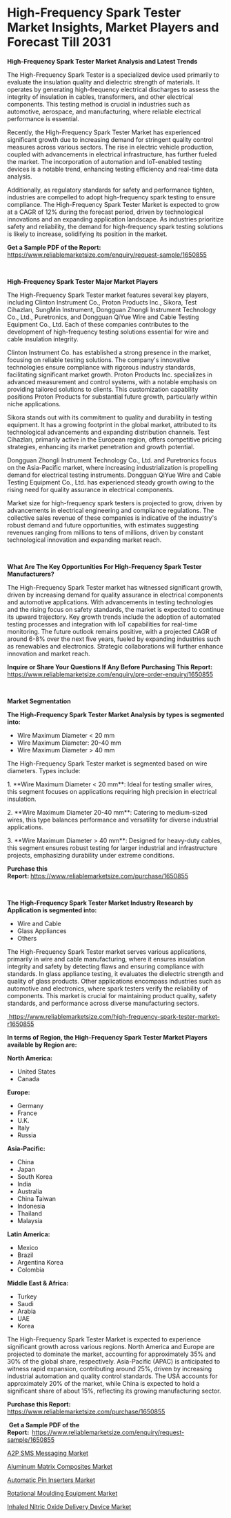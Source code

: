 <p><h1>High-Frequency Spark Tester Market Insights, Market Players and Forecast Till 2031</h1></p><p><strong>High-Frequency Spark Tester Market Analysis and Latest Trends</strong></p>
<p><p>The High-Frequency Spark Tester is a specialized device used primarily to evaluate the insulation quality and dielectric strength of materials. It operates by generating high-frequency electrical discharges to assess the integrity of insulation in cables, transformers, and other electrical components. This testing method is crucial in industries such as automotive, aerospace, and manufacturing, where reliable electrical performance is essential.</p><p>Recently, the High-Frequency Spark Tester Market has experienced significant growth due to increasing demand for stringent quality control measures across various sectors. The rise in electric vehicle production, coupled with advancements in electrical infrastructure, has further fueled the market. The incorporation of automation and IoT-enabled testing devices is a notable trend, enhancing testing efficiency and real-time data analysis.</p><p>Additionally, as regulatory standards for safety and performance tighten, industries are compelled to adopt high-frequency spark testing to ensure compliance. The High-Frequency Spark Tester Market is expected to grow at a CAGR of 12% during the forecast period, driven by technological innovations and an expanding application landscape. As industries prioritize safety and reliability, the demand for high-frequency spark testing solutions is likely to increase, solidifying its position in the market.</p></p>
<p><strong>Get a Sample PDF of the Report:&nbsp;</strong> <a href="https://www.reliablemarketsize.com/enquiry/request-sample/1650855?utm_campaign=1171&utm_medium=2&utm_source=Github&utm_content=ia&utm_term=03102024&utm_id=high-frequency-spark-tester">https://www.reliablemarketsize.com/enquiry/request-sample/1650855</a></p>
<p>&nbsp;</p>
<p><strong>High-Frequency Spark Tester Major Market Players</strong></p>
<p><p>The High-Frequency Spark Tester market features several key players, including Clinton Instrument Co., Proton Products Inc., Sikora, Test Cihazları, SungMin Instrument, Dongguan Zhongli Instrument Technology Co., Ltd., Puretronics, and Dongguan QiYue Wire and Cable Testing Equipment Co., Ltd. Each of these companies contributes to the development of high-frequency testing solutions essential for wire and cable insulation integrity.</p><p>Clinton Instrument Co. has established a strong presence in the market, focusing on reliable testing solutions. The company's innovative technologies ensure compliance with rigorous industry standards, facilitating significant market growth. Proton Products Inc. specializes in advanced measurement and control systems, with a notable emphasis on providing tailored solutions to clients. This customization capability positions Proton Products for substantial future growth, particularly within niche applications.</p><p>Sikora stands out with its commitment to quality and durability in testing equipment. It has a growing footprint in the global market, attributed to its technological advancements and expanding distribution channels. Test Cihazları, primarily active in the European region, offers competitive pricing strategies, enhancing its market penetration and growth potential.</p><p>Dongguan Zhongli Instrument Technology Co., Ltd. and Puretronics focus on the Asia-Pacific market, where increasing industrialization is propelling demand for electrical testing instruments. Dongguan QiYue Wire and Cable Testing Equipment Co., Ltd. has experienced steady growth owing to the rising need for quality assurance in electrical components.</p><p>Market size for high-frequency spark testers is projected to grow, driven by advancements in electrical engineering and compliance regulations. The collective sales revenue of these companies is indicative of the industry's robust demand and future opportunities, with estimates suggesting revenues ranging from millions to tens of millions, driven by constant technological innovation and expanding market reach.</p></p>
<p>&nbsp;</p>
<p><strong>What Are The Key Opportunities For High-Frequency Spark Tester Manufacturers?</strong></p>
<p><p>The High-Frequency Spark Tester market has witnessed significant growth, driven by increasing demand for quality assurance in electrical components and automotive applications. With advancements in testing technologies and the rising focus on safety standards, the market is expected to continue its upward trajectory. Key growth trends include the adoption of automated testing processes and integration with IoT capabilities for real-time monitoring. The future outlook remains positive, with a projected CAGR of around 6-8% over the next five years, fueled by expanding industries such as renewables and electronics. Strategic collaborations will further enhance innovation and market reach.</p></p>
<p><strong>Inquire or Share Your Questions If Any Before Purchasing This Report:</strong> <a href="https://www.reliablemarketsize.com/enquiry/pre-order-enquiry/1650855?utm_campaign=1171&utm_medium=2&utm_source=Github&utm_content=ia&utm_term=03102024&utm_id=high-frequency-spark-tester">https://www.reliablemarketsize.com/enquiry/pre-order-enquiry/1650855</a></p>
<p>&nbsp;</p>
<p><strong>Market Segmentation</strong></p>
<p><strong>The High-Frequency Spark Tester Market Analysis by types is segmented into:</strong></p>
<p><ul><li>Wire Maximum Diameter < 20 mm</li><li>Wire Maximum Diameter: 20-40 mm</li><li>Wire Maximum Diameter > 40 mm</li></ul></p>
<p><p>The High-Frequency Spark Tester market is segmented based on wire diameters. Types include: </p><p>1. **Wire Maximum Diameter < 20 mm**: Ideal for testing smaller wires, this segment focuses on applications requiring high precision in electrical insulation. </p><p>   </p><p>2. **Wire Maximum Diameter 20-40 mm**: Catering to medium-sized wires, this type balances performance and versatility for diverse industrial applications. </p><p>3. **Wire Maximum Diameter > 40 mm**: Designed for heavy-duty cables, this segment ensures robust testing for larger industrial and infrastructure projects, emphasizing durability under extreme conditions.</p></p>
<p><strong>Purchase this Report:&nbsp;</strong><a href="https://www.reliablemarketsize.com/purchase/1650855?utm_campaign=1171&utm_medium=2&utm_source=Github&utm_content=ia&utm_term=03102024&utm_id=high-frequency-spark-tester">https://www.reliablemarketsize.com/purchase/1650855</a></p>
<p>&nbsp;</p>
<p><strong>The High-Frequency Spark Tester Market Industry Research by Application is segmented into:</strong></p>
<p><ul><li>Wire and Cable</li><li>Glass Appliances</li><li>Others</li></ul></p>
<p><p>The High-Frequency Spark Tester market serves various applications, primarily in wire and cable manufacturing, where it ensures insulation integrity and safety by detecting flaws and ensuring compliance with standards. In glass appliance testing, it evaluates the dielectric strength and quality of glass products. Other applications encompass industries such as automotive and electronics, where spark testers verify the reliability of components. This market is crucial for maintaining product quality, safety standards, and performance across diverse manufacturing sectors.</p></p>
<p><a href="https://www.reliablemarketsize.com/high-frequency-spark-tester-market-r1650855?utm_campaign=1171&utm_medium=2&utm_source=Github&utm_content=ia&utm_term=03102024&utm_id=high-frequency-spark-tester">&nbsp;https://www.reliablemarketsize.com/high-frequency-spark-tester-market-r1650855</a></p>
<p><strong>In terms of Region, the High-Frequency Spark Tester Market Players available by Region are:</strong></p>
<p>
    <p> <strong> North America: </strong>
        <ul>
            <li>United States</li>
            <li>Canada</li>
        </ul>
        </p> 
    <p> <strong> Europe: </strong>
        <ul>
            <li>Germany</li>
            <li>France</li>
            <li>U.K.</li>
            <li>Italy</li>
            <li>Russia</li>
        </ul>
        </p> 
    <p> <strong> Asia-Pacific: </strong>
        <ul>
            <li>China</li>
            <li>Japan</li>
            <li>South Korea</li>
            <li>India</li>
            <li>Australia</li>
            <li>China Taiwan</li>
            <li>Indonesia</li>
            <li>Thailand</li>
            <li>Malaysia</li>
        </ul>
        </p> 
    <p> <strong> Latin America: </strong>
        <ul>
            <li>Mexico</li>
            <li>Brazil</li>
            <li>Argentina Korea</li>
            <li>Colombia</li>
        </ul>
        </p> 
    <p> <strong> Middle East & Africa: </strong>
        <ul>
            <li>Turkey</li>
            <li>Saudi</li>
            <li>Arabia</li>
            <li>UAE</li>
            <li>Korea</li>
        </ul>
    </p>
    </p>
<p><p>The High-Frequency Spark Tester Market is expected to experience significant growth across various regions. North America and Europe are projected to dominate the market, accounting for approximately 35% and 30% of the global share, respectively. Asia-Pacific (APAC) is anticipated to witness rapid expansion, contributing around 25%, driven by increasing industrial automation and quality control standards. The USA accounts for approximately 20% of the market, while China is expected to hold a significant share of about 15%, reflecting its growing manufacturing sector.</p></p>
<p><strong>Purchase this Report: </strong><a href="https://www.reliablemarketsize.com/purchase/1650855?utm_campaign=1171&utm_medium=2&utm_source=Github&utm_content=ia&utm_term=03102024&utm_id=high-frequency-spark-tester">https://www.reliablemarketsize.com/purchase/1650855</a></p>
<p>&nbsp;<strong>Get a Sample PDF of the Report:&nbsp;&nbsp;</strong><a href="https://www.reliablemarketsize.com/enquiry/request-sample/1650855?utm_campaign=1171&utm_medium=2&utm_source=Github&utm_content=ia&utm_term=03102024&utm_id=high-frequency-spark-tester">https://www.reliablemarketsize.com/enquiry/request-sample/1650855</a></p>
<p><strong></strong></p>
<p><p><a href="https://www.linkedin.com/pulse/deep-dive-a2p-sms-messaging-market-itstrends-segmentation-lgvwe?trackingId=Ua95fdonQICfk8hrWQL5pQ%3D%3D&utm_campaign=1171&utm_medium=2&utm_source=Github&utm_content=ia&utm_term=03102024&utm_id=high-frequency-spark-tester">A2P SMS Messaging Market</a></p><p><a href="https://www.linkedin.com/pulse/insights-aluminum-matrix-composites-market-share-competitive-olaye?trackingId=gXi3N8R8QvmKoayDxPq6MQ%3D%3D&utm_campaign=1171&utm_medium=2&utm_source=Github&utm_content=ia&utm_term=03102024&utm_id=high-frequency-spark-tester">Aluminum Matrix Composites Market</a></p><p><a href="https://issuu.com/reportprime-2/docs/automatic-pin-inserters-market-size_34ee0635a786b9?utm_campaign=1171&utm_medium=2&utm_source=Github&utm_content=ia&utm_term=03102024&utm_id=high-frequency-spark-tester">Automatic Pin Inserters Market</a></p><p><a href="https://issuu.com/reportprime-2/docs/rotational-moulding-equipment-marke_1ef2bcdf54fc6a?utm_campaign=1171&utm_medium=2&utm_source=Github&utm_content=ia&utm_term=03102024&utm_id=high-frequency-spark-tester">Rotational Moulding Equipment Market</a></p><p><a href="https://github.com/vimar16th/Market-Research-Report-List-6/blob/main/inhaled-nitric-oxide-delivery-device-market.md?utm_campaign=1171&utm_medium=2&utm_source=Github&utm_content=ia&utm_term=03102024&utm_id=high-frequency-spark-tester">Inhaled Nitric Oxide Delivery Device Market</a></p></p>